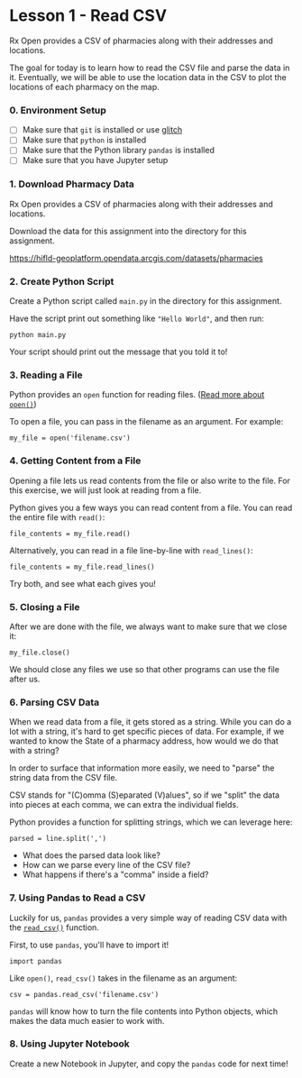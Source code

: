 # Lesson 1 - Read CSV

Rx Open provides a CSV of pharmacies along with their addresses and locations.

The goal for today is to learn how to read the CSV file and parse the data in it. Eventually, we will be able to use the location data in the CSV to plot the locations of each pharmacy on the map.

### 0. Environment Setup

- [ ] Make sure that `git` is installed or use [glitch](glitch.com)
- [ ] Make sure that `python` is installed
- [ ] Make sure that the Python library `pandas` is installed
- [ ] Make sure that you have Jupyter setup

### 1. Download Pharmacy Data

Rx Open provides a CSV of pharmacies along with their addresses and locations.

Download the data for this assignment into the directory for this assignment.

https://hifld-geoplatform.opendata.arcgis.com/datasets/pharmacies

### 2. Create Python Script

Create a Python script called `main.py` in the directory for this assignment.

Have the script print out something like `"Hello World"`, and then run:

```
python main.py
```

Your script should print out the message that you told it to!

### 3. Reading a File

Python provides an `open` function for reading files. ([Read more about `open()`](https://docs.python.org/3/library/functions.html#open))

To open a file, you can pass in the filename as an argument. For example:

```
my_file = open('filename.csv')
```

### 4. Getting Content from a File

Opening a file lets us read contents from the file or also write to the file. For this exercise, we will just look at reading from a file.

Python gives you a few ways you can read content from a file. You can read the entire file with `read()`:

```
file_contents = my_file.read()
```

Alternatively, you can read in a file line-by-line with `read_lines()`:

```
file_contents = my_file.read_lines()
```

Try both, and see what each gives you!

### 5. Closing a File

After we are done with the file, we always want to make sure that we close it:

```
my_file.close()
```

We should close any files we use so that other programs can use the file after us.

### 6. Parsing CSV Data

When we read data from a file, it gets stored as a string. While you can do a lot with a string, it's hard to get specific pieces of data. For example, if we wanted to know the State of a pharmacy address, how would we do that with a string?

In order to surface that information more easily, we need to "parse" the string data from the CSV file.

CSV stands for "(C)omma (S)eparated (V)alues", so if we "split" the data into pieces at each comma, we can extra the individual fields.

Python provides a function for splitting strings, which we can leverage here:

```
parsed = line.split(',')
```

- What does the parsed data look like?
- How can we parse every line of the CSV file?
- What happens if there's a "comma" inside a field?

### 7. Using Pandas to Read a CSV

Luckily for us, `pandas` provides a very simple way of reading CSV data with the [`read_csv()`](https://pandas.pydata.org/pandas-docs/stable/reference/api/pandas.read_csv.html) function.

First, to use `pandas`, you'll have to import it!

```
import pandas
```

Like `open()`, `read_csv()` takes in the filename as an argument:

```
csv = pandas.read_csv('filename.csv')
```

`pandas` will know how to turn the file contents into Python objects, which makes the data much easier to work with.

### 8. Using Jupyter Notebook

Create a new Notebook in Jupyter, and copy the `pandas` code for next time!
